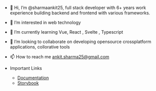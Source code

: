 - 👋 Hi, I’m @sharmaankit25, full stack developer with 6+ years work experience building backend and frontend with various frameworks.
- 👀 I’m interested in web technology
- 🌱 I’m currently learning Vue, React , Svelte , Typescript
- 💞️ I’m looking to collaborate on developing opensource crossplatform applications, collorative tools 
- 📫 How to reach me ankit.sharma25@gmail.com

- Important Links
    - [Documentation](/docs)
    - [Storybook](/storybook-static/)

<!---
sharmaankit25/sharmaankit25 is a ✨ special ✨ repository because its `README.md` (this file) appears on your GitHub profile.
You can click the Preview link to take a look at your changes.
--->
